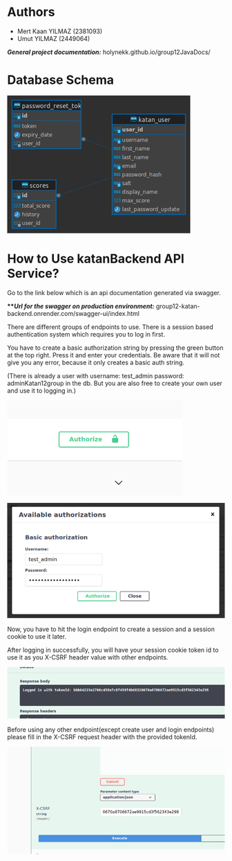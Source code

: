 # Authors
- Mert Kaan YILMAZ (2381093)
- Umut YILMAZ (2449064)

<b>*General project documentation:*</b> holynekk.github.io/group12JavaDocs/

# Database Schema

![database_schema](./misc/group12dbSchema.png)

# How to Use katanBackend API Service?

Go to the link below which is an api documentation generated via swagger.

<b>***Url for the swagger on production environment:*</b> group12-katan-backend.onrender.com/swagger-ui/index.html

There are different groups of endpoints to use. There is a session based authentication system which requires
you to log in first.

You have to create a basic authorization string by pressing the green button at the top right. Press it and
enter your credentials. Be aware that it will not give you any error, because it only creates a basic auth
string.

(There is already a user with username: test_admin password: adminKatan12group in the db. But you are also
free to create your own user and use it to logging in.)

![authorize_button](./misc/1.png)

![basic_auth](./misc/2.png)

Now, you have to hit the login endpoint to create a session and a session cookie to use it later.

After logging in successfully, you will have your session cookie token id to use it as you X-CSRF 
header value with other endpoints.

![session_tokenID](./misc/3.png)

Before using any other endpoint(except create user and login endpoints) please fill in the X-CSRF
request header with the provided tokenId.

![XCSRF_header](./misc/4.png)


